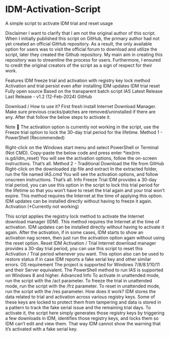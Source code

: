 # IDM-Activation-Script
A simple script to activate IDM trial and reset usage


Disclaimer
I want to clarify that I am not the original author of this script. When I initially published this script on GitHub, the primary author had not yet created an official GitHub repository. As a result, the only available option for users was to visit the official forum to download and utilize the script, later they created the Github repository. My main aim in creating this repository was to streamline the process for users. Furthermore, I ensured to credit the original creators of the script as a sign of respect for their work.

Features
IDM freeze trial and activation with registry key lock method
Activation and trial persist even after installing IDM updates
IDM trial reset
Fully open source
Based on the transparent batch script
IAS Latest Release
Last Release - v1.2 (12-Feb-2024) GitHub

Download / How to use it?
First fresh install Internet Download Manager. Make sure previous cracks/patches are removed/uninstalled if there are any. After that follow the below steps to activate it.

Note
📌 The activation option is currently not working in the script, use the Freeze trial option to lock the 30-day trial period for the lifetime.
Method 1 - PowerShell
(Recommended)

Right-click on the Windows start menu and select PowerShell or Terminal (Not CMD).
Copy-paste the below code and press enter *iex(irm is.gd/idm_reset)
You will see the activation options, follow the on-screen instructions.
That’s all.
Method 2 - Traditional
Download the file from GitHub
Right-click on the downloaded zip file and extract
In the extracted folder, run the file named IAS.cmd
You will see the activation options, and follow onscreen instructions.
That’s all.
Info
Freeze Trial
IDM provides a 30-day trial period, you can use this option in the script to lock this trial period for the lifetime so that you won’t have to reset the trial again and your trial won’t expire.
This method requires the Internet at the time of applying this option.
IDM updates can be installed directly without having to freeze it again.
Activation
(*Currently not working)

This script applies the registry lock method to activate the Internet download manager (IDM).
This method requires the Internet at the time of activation.
IDM updates can be installed directly without having to activate it again.
After the activation, if in some cases, IDM starts to show an activation nag screen, then just run the activation option again without using the reset option.
Reset IDM Activation / Trial
Internet download manager provides a 30-day trial period, you can use this script to reset this Activation / Trial period whenever you want.
This option also can be used to restore status if in case IDM reports a fake serial key and other similar errors.
OS requirement
The project is supported for Windows 7/8/8.1/10/11 and their Server equivalent.
The PowerShell method to run IAS is supported on Windows 8 and higher.
Advanced Info
To activate in unattended mode, run the script with the /act parameter.
To freeze the trial in unattended mode, run the script with the /frz parameter.
To reset in unattended mode, run the script with the /res parameter.
How does it work?
IDM stores the data related to trial and activation across various registry keys. Some of these keys are locked to protect them from tampering and data is stored in a pattern to track the fake serial issue and the remaining trial days. To activate it, the script here simply generates those registry keys by triggering a few downloads in IDM, identifies those registry keys, and locks them so IDM can’t edit and view them. That way IDM cannot show the warning that it’s activated with a fake serial key.
